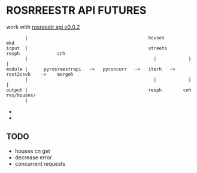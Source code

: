 # ROSRREESTR API FUTURES

  work with [rosreestr api v0.0.2][1]
                 
           |    								         houses                          mkd
    input  |       						        		 streets      resph              cnh
           |    										   |			|                 |
    module |      pyrosreestrapi   ->   pyconcurr   ->   iterh   ->   rest2csvh    ->    mergeh
           |    										   |			|                 |
    output |       										 resph		  cnh				res/houses/	
		   |
  * 
  *
  
 [1]: https://rosreestr.ru/wps/PA_FCCLPGUMWPSPtalApp/ru.fccland.pgu.infoblock?param_infoblock_file_path=doc/doc_rest_online_2.doc&param_infoblock_name=cc_ib_open_data&ru.fccland.ibmportal.spring.portlet.dispatcher.DispatcherServiceServlet.directRequest=x&ru.fccland.ibmportal.spring.portlet.handler.BeanNameParameterHandlerMapping-PATH=/FileDownloaderController

## TODO

  * houses cn get
  * decrease error 
  * concurrent requests
  
  
  